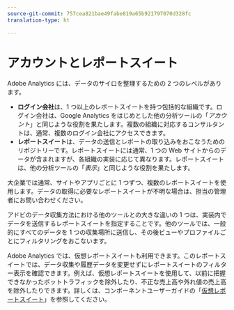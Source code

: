 ```yaml
---
source-git-commit: 757cea821bae49fabe819a65b921797070d328fc
translation-type: ht

---
```

# アカウントとレポートスイート

Adobe Analytics には、データのサイロを整理するための 2 つのレベルがあります。

* **ログイン会社**&#x200B;は、1 つ以上のレポートスイートを持つ包括的な組織です。ログイン会社は、Google Analytics をはじめとした他の分析ツールの「*アカウント*」と同じような役割を果たします。複数の組織に対応するコンサルタントは、通常、複数のログイン会社にアクセスできます。
* **レポートスイート**&#x200B;は、データの送信とレポートの取り込みをおこなうためのリポジトリーです。レポートスイートには通常、1 つの Web サイトからのデータが含まれますが、各組織の実装に応じて異なります。レポートスイートは、他の分析ツールの「*表示*」と同じような役割を果たします。

大企業では通常、サイトやアプリごとに 1 つずつ、複数のレポートスイートを使用します。データの取得に必要なレポートスイートが不明な場合は、担当の管理者にお問い合わせください。

アドビのデータ収集方法における他のツールとの大きな違いの 1 つは、実装内でデータを送信するレポートスイートを指定することです。他のツールでは、一般的にすべてのデータを 1 つの収集場所に送信し、その後ビューやプロファイルごとにフィルタリングをおこないます。

Adobe Analytics では、仮想レポートスイートも利用できます。このレポートスイートでは、データ収集や履歴データを変更せずにレポートスイートのフィルター表示を確認できます。例えば、仮想レポートスイートを使用して、以前に把握できなかったボットトラフィックを除外したり、不正な売上高や外れ値の売上高を除外したりできます。詳しくは、コンポーネントユーザーガイドの「[仮想レポートスイート](/help/components/vrs/vrs-about.md)」を参照してください。

